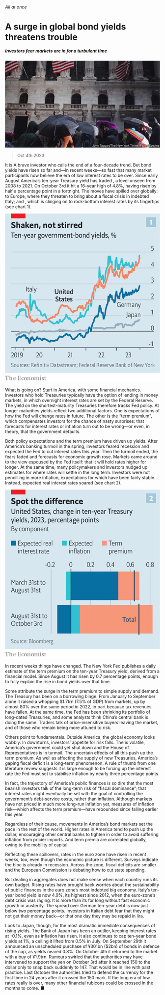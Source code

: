 ###### All at once

# A surge in global bond yields threatens trouble 

##### Investors fear markets are in for a turbulent time 

![image](images/20231007_FNP002.jpg) 

> Oct 4th 2023 

It is A brave investor who calls the end of a four-decade trend. But bond yields have risen so far and—in recent weeks—so fast that many market participants now believe the era of low interest rates to be over. Since early August America’s ten-year Treasury yield has traded , a level unseen from 2008 to 2021. On October 3rd it hit a 16-year high of 4.8%, having risen by half a percentage point in a fortnight. The moves have spilled over globally: to Europe, where they threaten to bring about a fiscal crisis in indebted Italy; and , which is clinging on to rock-bottom interest rates by its fingertips (see chart 1).

![image](images/20231007_FNC838.png) 


What is going on? Start in America, with some financial mechanics. Investors who hold Treasuries typically have the option of lending in money markets, in which overnight interest rates are set by the Federal Reserve. The yield on the shortest-maturity Treasuries therefore tracks Fed policy. At longer maturities yields reflect two additional factors. One is expectations of how the Fed will change rates in future. The other is the “term premium”, which compensates investors for the chance of nasty surprises: that forecasts for interest rates or inflation turn out to be wrong—or even, in theory, that the government defaults.

Both policy expectations and the term premium have driven up yields. After America’s banking turmoil in the spring, investors feared recession and expected the Fed to cut interest rates this year. Then the turmoil ended, the fears faded and forecasts for economic growth rose. Markets came around to the view espoused by the Fed itself: that it will hold rates higher for longer. At the same time, many policymakers and investors nudged up estimates for where rates will settle in the long term. Investors were not pencilling in more inflation, expectations for which have been fairly stable. Instead, expected real interest rates soared (see chart 2).

![image](images/20231007_FNC848.png) 


In recent weeks things have changed. The New York Fed publishes a daily estimate of the term premium on the ten-year Treasury yield, derived from a financial model. Since August it has risen by 0.7 percentage points, enough to fully explain the rise in bond yields over that time. 

Some attribute the surge in the term premium to simple supply and demand. The Treasury has been on a borrowing binge. From January to September alone it raised a whopping $1.7trn (7.5% of GDP) from markets, up by almost 80% over the same period in 2022, in part because tax revenues have fallen. At the same time, the Fed has been shrinking its portfolio of long-dated Treasuries, and some analysts think China’s central bank is doing the same. Traders talk of price-insensitive buyers leaving the market, and of those who remain being more attuned to risk.

Others point to fundamentals. Outside America, the global economy looks wobbly. In downturns, investors’ appetite for risk falls. The  is volatile, America’s government could yet shut down and the House of Representatives is in turmoil. The uncertain effects of all this push up the term premium. As well as affecting the supply of new Treasuries, America’s gaping fiscal deficit is a long-term phenomenon. A rule of thumb from one literature review suggests it is large enough to be forcing up the interest rate the Fed must set to stabilise inflation by nearly three percentage points. 

In fact, the trajectory of America’s public finances is so dire that the most bearish investors talk of the long-term risk of “fiscal dominance”; that interest rates might eventually be set with the goal of controlling the government’s debt-service costs, rather than inflation. Although markets have not priced in much more long-run inflation yet, measures of inflation risk—which affects the term premium—have rebounded since falling earlier this year.

Regardless of their cause, movements in America’s bond markets set the pace in the rest of the world. Higher rates in America tend to push up the dollar, encouraging other central banks to tighten in order to avoid suffering inflation from pricier imports. And term premia are correlated globally, owing to the mobility of capital.

Reflecting these spillovers, rates in the euro zone have risen in recent weeks, too, even though the economic picture is different. Surveys indicate the bloc is already in recession. Across the zone, fiscal deficits are smaller and the European Commission is debating how to cut state spending. 

But dealing in aggregates does not make sense when each country runs its own budget. Rising rates have brought back worries about the sustainability of public finances in the euro zone’s most indebted big economy. Italy’s ten-year bond yield is now 4.9%, its highest since 2012, when the euro-zone’s debt crisis was raging. It is more than its  for long without fast economic growth or austerity. The spread over German ten-year debt is now just below two percentage points. Investors in Italian debt fear that they might not get their money back—or that one day they may be repaid in lira. 

Look to Japan, though, for the most dramatic immediate consequences of rising yields. The Bank of Japan has been an outlier, keeping interest rates at -0.1%, even as inflation has risen. It also continues to cap ten-year bond yields at 1%, a ceiling it lifted from 0.5% in July. On September 29th it announced an unscheduled purchase of ¥301bn ($2bn) of bonds in defence of the cap, as yields neared 0.8%. On October 4th it returned to the market with a buy of ¥1.9trn. Rumours swirled that the authorities may have intervened to support the yen on October 3rd after it reached 150 to the dollar only to snap back suddenly to 147. That would be in line with past practice. Last October the authorities tried to defend the currency for the first time in 24 years after it crossed the 150 mark. If the long era of low rates really is over, many other financial rubicons could be crossed in the months to come. ■


